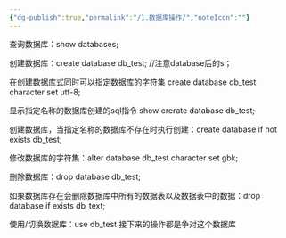 ```yaml
---
{"dg-publish":true,"permalink":"/1.数据库操作/","noteIcon":""}
---
```



查询数据库：show databases;

创建数据库：create database db_test;
//注意database后的s；

在创建数据库式同时可以指定数据库的字符集
create database db_test  character  set  utf-8;

显示指定名称的数据库创建的sql指令
show crerate database db_test;

创建数据库，当指定名称的数据库不存在时执行创建：create database if not exists db_test;

修改数据库的字符集：alter database db_test character set gbk;

删除数据库：drop database db_test;

如果数据库存在会删除数据库中所有的数据表以及数据表中的数据：drop database if exists 
db_text;

使用/切换数据库：use db_test
接下来的操作都是争对这个数据库